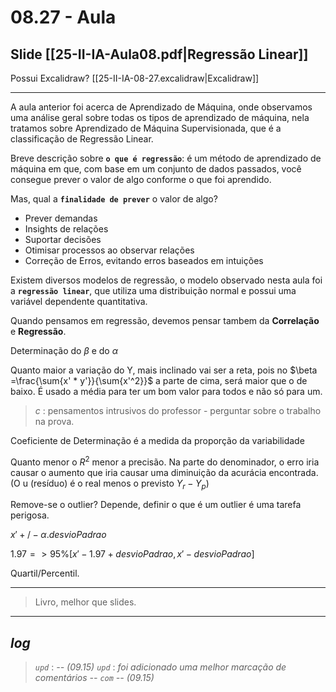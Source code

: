 # 08.27 - Aula

## Slide [[25-II-IA-Aula08.pdf|Regressão Linear]]

Possui Excalidraw? [[25-II-IA-08-27.excalidraw|Excalidraw]]

---

A aula anterior foi acerca de Aprendizado de Máquina, onde observamos uma análise geral sobre todas os tipos de aprendizado de máquina, nela tratamos sobre Aprendizado de Máquina Supervisionada, que é a classificação de Regressão Linear.

Breve descrição sobre **`o que é regressão`**: é um método de aprendizado de máquina em que, com base em um conjunto de dados passados, você consegue prever o valor de algo conforme o que foi aprendido.

Mas, qual a **`finalidade de prever`** o valor de algo?
- Prever demandas
- Insights de relações
- Suportar decisões
- Otimisar processos ao observar relações
- Correção de Erros, evitando erros baseados em intuições

Existem diversos modelos de regressão, o modelo observado nesta aula foi a **`regressão linear`**, que utiliza uma distribuição normal e possui uma variável dependente quantitativa.

Quando pensamos em regressão, devemos pensar tambem da **Correlação** e **Regressão**.

Determinação do $\beta$ e do $\alpha$

Quanto maior a variação do Y, mais inclinado vai ser a reta, pois no $\beta =\frac{\sum{x' * y'}}{\sum{x'^2}}$ a parte de cima, será maior que o de baixo.  É usado a média para ter um bom valor para todos e não só para um.

> *c* : pensamentos intrusivos do professor - perguntar sobre o trabalho na prova.

Coeficiente de Determinação é a medida da proporção da variabilidade

Quanto menor o $R^2$ menor a precisão. Na parte do denominador, o erro iria causar o aumento que iria causar uma diminuição da acurácia encontrada. (O u (resíduo) é o real menos o previsto $Y_r - Y_p$)

Remove-se o outlier? Depende, definir o que é um outlier é uma tarefa perigosa.

$x'+/-\alpha{.desvioPadrao}$ 

$1.97 => 95\% [x'-1.97+{desvioPadrao}, x'-{desvioPadrao}]$

Quartil/Percentil.

---

> Livro, melhor que slides.

---

## *log*

> *`upd`* : *-- (09.15)*
> *`upd`* : *foi adicionado uma melhor marcação de comentários -- `com` -- (09.15)*